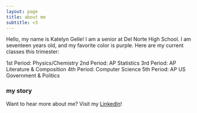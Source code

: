 ```yaml
---
layout: page
title: about me
subtitle: <3
---
```


Hello, my name is Katelyn Gelle! I am a senior at Del Norte High School. I am seventeen years old, and my favorite color is purple. Here are my current classes this trimester:

1st Period: Physics/Chemistry
2nd Period: AP Statistics
3rd Period: AP Literature & Composition
4th Period: Computer Science
5th Period: AP US Government & Politics

### my story

Want to hear more about me? Visit my [LinkedIn](https://www.linkedin.com/in/katelyn-gelle-6b225b278/)!